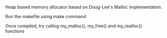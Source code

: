 Heap based memory allocator based on Doug-Lee's Malloc implementation.

Run the makefile using make command

Once compiled, try calling my_malloc(), my_free() and my_realloc() functions
